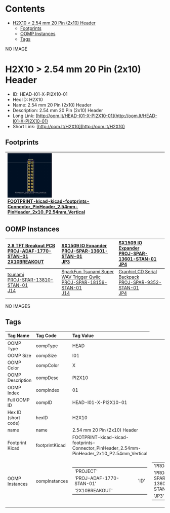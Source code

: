 



Contents
========

* [H2X10 > 2.54 mm 20 Pin (2x10) Header](#h2x10--254-mm-20-pin-2x10-header)
	* [Footprints](#footprints)
	* [OOMP Instances](#oomp-instances)
	* [Tags](#tags)
  
NO IMAGE  
# H2X10 > 2.54 mm 20 Pin (2x10) Header

- ID: HEAD-I01-X-PI2X10-01
- Hex ID: H2X10
- Name: 2.54 mm 20 Pin (2x10) Header
- Description: 2.54 mm 20 Pin (2x10) Header
- Long Link: [http://oom.lt/HEAD-I01-X-PI2X10-01](http://oom.lt/HEAD-I01-X-PI2X10-01)
- Short Link: [http://oom.lt/H2X10](http://oom.lt/H2X10)

## Footprints
  

|[![](https://raw.githubusercontent.com/oomlout/oomlout_OOMP_eda_V2/main/FOOTPRINT/kicad/kicad-footprints/Connector_PinHeader_2.54mm/PinHeader_2x10_P2.54mm_Vertical/image_140.png)<br>FOOTPRINT-kicad-kicad-footprints-Connector_PinHeader_2.54mm-PinHeader_2x10_P2.54mm_Vertical](https://github.com/oomlout/oomlout_OOMP_eda_V2/tree/main/FOOTPRINT/kicad/kicad-footprints/Connector_PinHeader_2.54mm/PinHeader_2x10_P2.54mm_Vertical/)|||
| :--- | :--- | :--- |

## OOMP Instances
  

|[2.8 TFT Breakout PCB<br>PROJ-ADAF-1770-STAN-01<br>2X10BREAKOUT](https://github.com/oomlout/oomlout_OOMP_projects_V2/tree/main/PROJ/ADAF/1770/STAN/01/)|[SX1509 IO Expander<br>PROJ-SPAR-13601-STAN-01<br>JP3](https://github.com/oomlout/oomlout_OOMP_projects_V2/tree/main/PROJ/SPAR/13601/STAN/01/)|[SX1509 IO Expander<br>PROJ-SPAR-13601-STAN-01<br>JP4](https://github.com/oomlout/oomlout_OOMP_projects_V2/tree/main/PROJ/SPAR/13601/STAN/01/)|
| :--- | :--- | :--- |
|[tsunami<br>PROJ-SPAR-13810-STAN-01<br>J14](https://github.com/oomlout/oomlout_OOMP_projects_V2/tree/main/PROJ/SPAR/13810/STAN/01/)|[SparkFun Tsunami Super WAV Trigger Qwiic<br>PROJ-SPAR-18159-STAN-01<br>J14](https://github.com/oomlout/oomlout_OOMP_projects_V2/tree/main/PROJ/SPAR/18159/STAN/01/)|[GraphicLCD Serial Backpack<br>PROJ-SPAR-9352-STAN-01<br>JP4](https://github.com/oomlout/oomlout_OOMP_projects_V2/tree/main/PROJ/SPAR/9352/STAN/01/)|
||||
  
NO IMAGES  
## Tags
  

|Tag Name|Tag Code|Tag Value|
| :--- | :--- | :--- |
|OOMP Type|oompType|HEAD|
|OOMP Size|oompSize|I01|
|OOMP Color|oompColor|X|
|OOMP Description|oompDesc|PI2X10|
|OOMP Index|oompIndex|01|
|Full OOMP ID|oompID|HEAD-I01-X-PI2X10-01|
|Hex ID (short code)|hexID|H2X10|
|name|name|2.54 mm 20 Pin (2x10) Header|
|Footprint Kicad|footprintKicad|FOOTPRINT-kicad-kicad-footprints-Connector_PinHeader_2.54mm-PinHeader_2x10_P2.54mm_Vertical|
|OOMP Instances|oompInstances|<table><tr><td>'PROJECT'</td></tr><tr><td> 'PROJ-ADAF-1770-STAN-01'</td><td> 'ID'</td></tr><tr><td> '2X10BREAKOUT'</td></tr></table></td><td> <table><tr><td>'PROJECT'</td></tr><tr><td> 'PROJ-SPAR-13601-STAN-01'</td><td> 'ID'</td></tr><tr><td> 'JP3'</td></tr></table></td><td> <table><tr><td>'PROJECT'</td></tr><tr><td> 'PROJ-SPAR-13601-STAN-01'</td><td> 'ID'</td></tr><tr><td> 'JP4'</td></tr></table></td><td> <table><tr><td>'PROJECT'</td></tr><tr><td> 'PROJ-SPAR-13810-STAN-01'</td><td> 'ID'</td></tr><tr><td> 'J14'</td></tr></table></td><td> <table><tr><td>'PROJECT'</td></tr><tr><td> 'PROJ-SPAR-18159-STAN-01'</td><td> 'ID'</td></tr><tr><td> 'J14'</td></tr></table></td><td> <table><tr><td>'PROJECT'</td></tr><tr><td> 'PROJ-SPAR-9352-STAN-01'</td><td> 'ID'</td></tr><tr><td> 'JP4'</td></tr></table>|
||||
